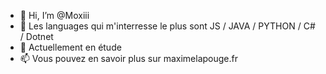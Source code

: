 - 👋 Hi, I’m @Moxiii
- 👀 Les languages qui m'interresse le plus sont JS / JAVA / PYTHON / C# / Dotnet
- 🌱 Actuellement en étude
- 📫 Vous pouvez en savoir plus sur maximelapouge.fr

<!---
Moxiii/Moxiii is a ✨ special ✨ repository because its `README.md` (this file) appears on your GitHub profile.
You can click the Preview link to take a look at your changes.
--->
